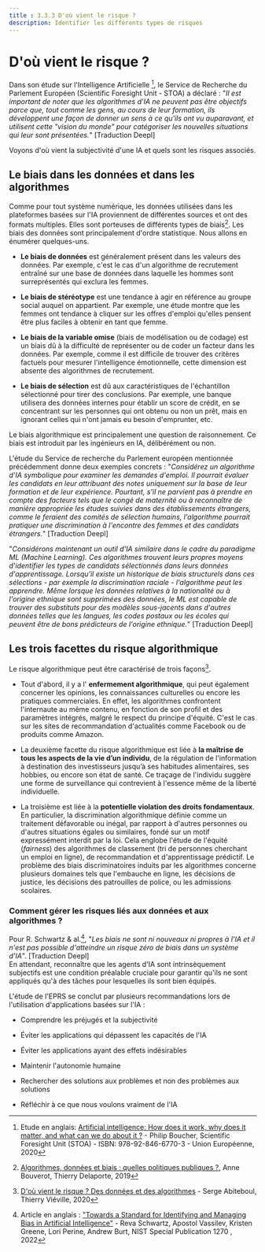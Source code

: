 ```yaml
---
title : 3.3.3 D'où vient le risque ?
description: Identifier les différents types de risques
---
```


# D'où vient le risque ?
Dans son étude sur l'Intelligence Artificielle [^1], le Service de Recherche du Parlement Européen (Scientific Foresight Unit - STOA) a déclaré : "*Il est important de noter que les algorithmes d'IA ne peuvent pas être objectifs parce que, tout comme les gens, au cours de leur formation, ils développent une façon de donner un sens à ce qu'ils ont vu auparavant, et utilisent cette "vision du monde" pour catégoriser les nouvelles situations qui leur sont présentées.*" [Traduction Deepl]

Voyons d'où vient la subjectivité d'une IA et quels sont les risques associés.

## Le biais dans les données et dans les algorithmes

Comme pour tout système numérique, les données utilisées dans les plateformes basées sur l'IA proviennent de différentes sources et ont des formats multiples. Elles sont porteuses de différents types de biais[^2]. Les biais des données sont principalement d'ordre statistique. Nous allons en énumérer quelques-uns.

- **Le biais de données** est généralement présent dans les valeurs des données. Par exemple, c'est le cas d'un algorithme de recrutement entraîné sur une base de données dans laquelle les hommes sont surreprésentés qui exclura les femmes.

- **Le biais de stéréotype** est une tendance à agir en référence au groupe social auquel on appartient. Par exemple, une étude montre que les femmes ont tendance à cliquer sur les offres d'emploi qu'elles pensent être plus faciles à obtenir en tant que femme.

- **Le biais de la variable omise** (biais de modélisation ou de codage) est un biais dû à la difficulté de représenter ou de coder un facteur dans les données. Par exemple, comme il est difficile de trouver des critères factuels pour mesurer l'intelligence émotionnelle, cette dimension est absente des algorithmes de recrutement.

- **Le biais de sélection** est dû aux caractéristiques de l'échantillon sélectionné pour tirer des conclusions. Par exemple, une banque utilisera des données internes pour établir un score de crédit, en se concentrant sur les personnes qui ont obtenu ou non un prêt, mais en ignorant celles qui n'ont jamais eu besoin d'emprunter, etc.

Le biais algorithmique est principalement une question de raisonnement. Ce biais est introduit par les ingénieurs en IA, délibérément ou non.

L'étude du Service de recherche du Parlement européen mentionnée précédemment donne deux exemples concrets : "*Considérez un algorithme d'IA symbolique pour examiner les demandes d'emploi. Il pourrait évaluer les candidats en leur attribuant des notes uniquement sur la base de leur formation et de leur expérience. Pourtant, s'il ne parvient pas à prendre en compte des facteurs tels que le congé de maternité ou à reconnaître de manière appropriée les études suivies dans des établissements étrangers, comme le feraient des comités de sélection humains, l'algorithme pourrait pratiquer une discrimination à l'encontre des femmes et des candidats étrangers.*" [Traduction Deepl]

"*Considérons maintenant un outil d'IA similaire dans le cadre du paradigme ML (Machine Learning). Ces algorithmes trouvent leurs propres moyens d'identifier les types de candidats sélectionnés dans leurs données d'apprentissage. Lorsqu'il existe un historique de biais structurels dans ces sélections - par exemple la discrimination raciale - l'algorithme peut les apprendre. Même lorsque les données relatives à la nationalité ou à l'origine ethnique sont supprimées des données, le ML est capable de trouver des substituts pour des modèles sous-jacents dans d'autres données telles que les langues, les codes postaux ou les écoles qui peuvent être de bons prédicteurs de l'origine ethnique.*" [Traduction Deepl]

## Les trois facettes du risque algorithmique

Le risque algorithmique peut être caractérisé de trois façons[^3].

- Tout d'abord, il y a l' **enfermement algorithmique**, qui peut également concerner les opinions, les connaissances culturelles ou encore les pratiques commerciales. En effet, les algorithmes confrontent l'internaute au même contenu, en fonction de son profil et des paramètres intégrés, malgré le respect du principe d'équité. C'est le cas sur les sites de recommandation d'actualités comme Facebook ou de produits comme Amazon.

- La deuxième facette du risque algorithmique est liée à **la maîtrise de tous les aspects de la vie d’un individu**, de la régulation de l'information à destination des investisseurs jusqu’à ses habitudes alimentaires, ses hobbies, ou encore son état de santé. Ce traçage de l'individu suggère une forme de surveillance qui contrevient à l'essence même de la liberté individuelle.

- La troisième est liée à la **potentielle violation des droits fondamentaux**. En particulier, la discrimination algorithmique définie comme un traitement défavorable ou inégal, par rapport à d'autres personnes ou d'autres situations égales ou similaires, fondé sur un motif expressément interdit par la loi. Cela englobe l'étude de l'équité (*fairness*) des algorithmes de classement (tri de personnes cherchant un emploi en ligne), de recommandation et d'apprentissage prédictif. Le problème des biais discriminatoires induits par les algorithmes concerne plusieurs domaines tels que l'embauche en ligne, les décisions de justice, les décisions des patrouilles de police, ou les admissions scolaires.

### Comment gérer les risques liés aux données et aux algorithmes ?

Pour R. Schwartz &amp; al.[^4], "*Les biais ne sont ni nouveaux ni propres à l'IA et il n'est pas possible d'atteindre un risque zéro de biais dans un système d'IA*". [Traduction Deepl]  
En attendant, reconnaître que les agents d'IA sont intrinsèquement subjectifs est une condition préalable cruciale pour garantir qu'ils ne sont appliqués qu'à des tâches pour lesquelles ils sont bien équipés.

L'étude de l'EPRS se conclut par plusieurs recommandations lors de l'utilisation d'applications basées sur l'IA :

- Comprendre les préjugés et la subjectivité

- Éviter les applications qui dépassent les capacités de l'IA

- Éviter les applications ayant des effets indésirables

- Maintenir l'autonomie humaine

- Rechercher des solutions aux problèmes et non des problèmes aux solutions

- Réfléchir à ce que nous voulons vraiment de l'IA

[^1]: Etude en anglais: [Artificial intelligence: How does it work, why does it matter, and what can we do about it ?](https://www.europarl.europa.eu/thinktank/en/document/EPRS_STU(2020)641547) - Philip Boucher, Scientific Foresight Unit (STOA) - ISBN: 978-92-846-6770-3 - Union Européenne, 2020

[^2]: [Algorithmes, données et biais : quelles politiques publiques ?](https://www.institutmontaigne.org/analyses/algorithmes-donnees-et-biais-quelles-politiques-publiques?_wrapper_format=html), Anne Bouverot, Thierry Delaporte, 2019

[^3]: [D'où vient le risque ? Des données et des algorithmes](https://www.lemonde.fr/blog/binaire/2020/02/05/les-plateformes-numeriques-un-foyer-pour-les-risques-donnees-et-algorithmes) - Serge Abiteboul, Thierry Viéville, 2020

[^4]: Article en anglais : ["Towards a Standard for Identifying and Managing Bias in Artificial Intelligence"](https://doi.org/10.6028/NIST.SP.1270) - Reva Schwartz, Apostol Vassilev, Kristen Greene, Lori Perine, Andrew Burt, NIST Special Publication 1270 , 2022
